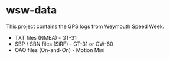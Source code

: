 # wsw-data

This project contains the GPS logs from Weymouth Speed Week.

- TXT files (NMEA) - GT-31
- SBP / SBN files (SiRF) - GT-31 or GW-60
- OAO files (On-and-On) - Motion Mini
